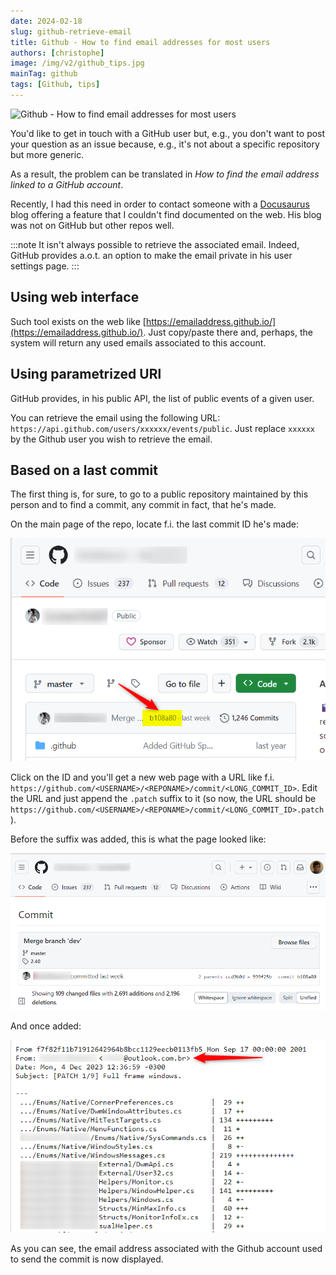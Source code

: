 ```yaml
---
date: 2024-02-18
slug: github-retrieve-email
title: Github - How to find email addresses for most users
authors: [christophe]
image: /img/v2/github_tips.jpg
mainTag: github
tags: [Github, tips]
---
```

![Github - How to find email addresses for most users](/img/v2/github_tips.jpg)

You'd like to get in touch with a GitHub user but, e.g., you don't want to post your question as an issue because, e.g., it's not about a specific repository but more generic.

As a result, the problem can be translated in *How to find the email address linked to a GitHub account*.

Recently, I had this need in order to contact someone with a [Docusaurus](https://docusaurus.io/) blog offering a feature that I couldn't find documented on the web. His blog was not on GitHub but other repos well.

:::note It isn't always possible to retrieve the associated email.
Indeed, GitHub provides a.o.t. an option to make the email private in his user settings page.
:::

<!-- truncate -->
## Using web interface

Such tool exists on the web like [https://emailaddress.github.io/](https://emailaddress.github.io/). Just copy/paste there and, perhaps, the system will return any used emails associated to this account.

## Using parametrized URl

GitHub provides, in his public API, the list of public events of a given user.

You can retrieve the email using the following URL: `https://api.github.com/users/xxxxxx/events/public`. Just replace `xxxxxx` by the Github user you wish to retrieve the email.

## Based on a last commit

The first thing is, for sure, to go to a public repository maintained by this person and to find a commit, any commit in fact, that he's made.

On the main page of the repo, locate f.i. the last commit ID he's made:

![Last commit ID](./images/find_any_commit.png)

Click on the ID and you'll get a new web page with a URL like f.i. `https://github.com/<USERNAME>/<REPONAME>/commit/<LONG_COMMIT_ID>`. Edit the URL and just append the `.patch` suffix to it (so now, the URL should be `https://github.com/<USERNAME>/<REPONAME>/commit/<LONG_COMMIT_ID>.patch`).

Before the suffix was added, this is what the page looked like:

![Before adding the suffix](./images/before.png)

And once added:

![Once the .patch suffix has been added](./images/after.png)

As you can see, the email address associated with the Github account used to send the commit is now displayed.

